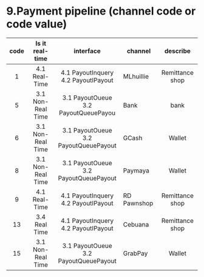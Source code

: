 # 9.Payment pipeline (channel code or code value)

| code                       |    Is it real-time    | interface    |channel| describe|
| :-------------------------: | :-----------: |:-----:| --------------------------------| :--------------------:  |
|1|4.1 Real-Time|4.1 PayoutInquery <br> 4.2 PayoutIPayout|MLhuillie | Remittance shop|  
|5|3.1 Non-Real Time|3.1 PayoutOueue <br> 3.2 PayoutQueuePayou|Bank|bank|  
|6|3.1 Non-Real Time|3.1 PayoutOueue <br> 3.2 PayoutQueuePayout|GCash|Wallet|  
|8|3.1 Non-Real Time|3.1 PayoutOueue <br> 3.2 PayoutQueuePayout|Paymaya|Wallet|  
|9|4.1 Real-Time|4.1 PayoutInquery <br> 4.2 PayoutIPayout|RD Pawnshop | Remittance shop|  
|13|3.4 Real Time|4.1 PayoutInquery <br> 4.2 PayoutIPayout|Cebuana| Remittance shop|  
|15|3.1 Non-Real Time|3.1 PayoutOueue <br> 3.2 PayoutQueuePayout|GrabPay|Wallet|

